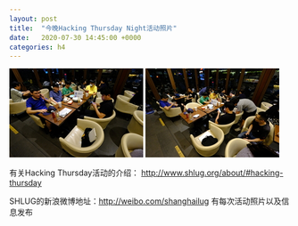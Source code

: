 ```yaml
---
layout: post
title:  "今晚Hacking Thursday Night活动照片"
date:   2020-07-30 14:45:00 +0000
categories: h4
---
```


[<img src='https://raw.githubusercontent.com/shanghailug/res2020q3/master/k730.h4/k730_2015_5800+08.240x160.jpg'>](https://raw.githubusercontent.com/shanghailug/res2020q3/master/k730.h4/k730_2015_5800+08.JPG)
[<img src='https://raw.githubusercontent.com/shanghailug/res2020q3/master/k730.h4/k730_2037_3000+08.240x160.jpg'>](https://raw.githubusercontent.com/shanghailug/res2020q3/master/k730.h4/k730_2037_3000+08.JPG)

有关Hacking Thursday活动的介绍：
http://www.shlug.org/about/#hacking-thursday

SHLUG的新浪微博地址：http://weibo.com/shanghailug 有每次活动照片以及信息发布


